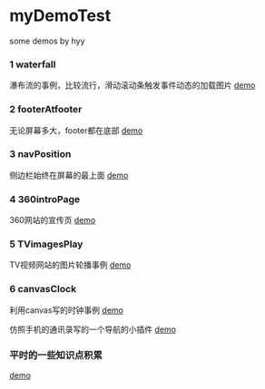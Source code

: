 # myDemoTest
some demos by hyy
<h3>1 waterfall</h3>
<p>瀑布流的事例，比较流行，滑动滚动条触发事件动态的加载图片   <a href="/demo/waterfall.html">demo</a></p>
<h3>2 footerAtfooter</h3>
<p>无论屏幕多大，footer都在底部  <a href="/demo/footerAtfooter.html">demo</a></p>
<h3>3 navPosition</h3>
<p>侧边栏始终在屏幕的最上面  <a href="/demo/navPosition.html">demo</a></p>
<h3>4 360introPage</h3>
<p>360网站的宣传页  <a href="/demo/360introPage.html">demo</a></p>
<h3>5 TVimagesPlay</h3>
<p>TV视频网站的图片轮播事例 <a href="/demo/TVimagesPlay.html">demo</a></p>
<h3>6 canvasClock</h3>
<p>利用canvas写的时钟事例 <a href="/demo/canvasClock.html">demo</a></p>
<p>仿照手机的通讯录写的一个导航的小插件 <a href="/demo/SliderNav.html">demo</a></p>
<h3>平时的一些知识点积累</h3>
<p> <a href="/demo/point/smallPoint.html">demo</a></p>